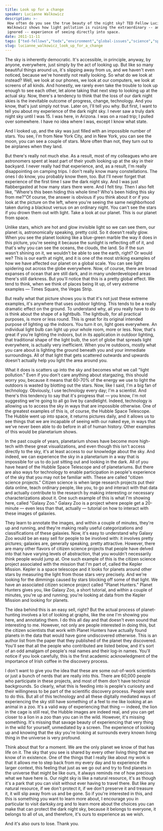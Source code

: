 ```yaml
---
title: Look up for a change
speaker: Lucianne Walkowicz
description: >-
 How often do you see the true beauty of the night sky? TED Fellow Lucianne
 Walkowicz shows how light pollution is ruining the extraordinary -- and often
 ignored -- experience of seeing directly into space.
date: 2011-11-11
tags: ["ted-fellows","tedx","environment","global-issues","science","space","nasa","pollution","planets","activism","technology","universe"]
slug: lucianne_walkowicz_look_up_for_a_change
---
```


The sky is inherently democratic. It's accessible, in principle, anyway, by anyone,
everywhere, just simply by the act of looking up. But like so many beautiful things around
us, it's slipping away from us, and we haven't even noticed, because we're honestly not
really looking. So what do we look at instead? Well, we look at our phones, we look at our
computers, we look at screens of all kinds. And honestly, we rarely even take the trouble
to look up enough to see each other, let alone taking that next step to looking up at the
actual sky. Now, there's a tendency to think that the loss of our dark night skies is the
inevitable outcome of progress, change, technology. And you know, that's just simply not
true. Later on, I'll tell you why. But first, I want to tell you about my experience of the
dark night sky. I never saw a truly dark night sky until I was 15. I was here, in Arizona.
I was on a road trip; I pulled over somewhere. I have no idea where I was, except I know
what state.

And I looked up, and the sky was just filled with an impossible number of stars. You see,
I'm from New York City, and in New York, you can see the moon, you can see a couple of
stars. More often than not, they turn out to be airplanes when they land.

But there's really not much else. As a result, most of my colleagues who are astronomers
spent at least part of their youth looking up at the sky in their backyard. I never really
had that experience, and, as a result, I'm really disappointing on camping trips. I don't
really know many constellations. The ones I do know, you probably know them, too. But I'll
never forget that experience of the first time I saw the dark night sky. And I was just
flabbergasted at how many stars there were. And I felt tiny. Then I also felt like,
"Where's this been hiding this whole time? Who's been hiding this sky from me?"Of course,
the answer is obvious if you think about it or if you look at the picture on the left,
where you're seeing the same neighborhood taken during a blackout versus on an ordinary
night. You can't see the stars if you drown them out with light. Take a look at our
planet. This is our planet from space.

Unlike stars, which are hot and glow invisible light so we can see them, our planet is,
astronomically speaking, pretty cold. So it doesn't really glow. When you see the planet
looking like a blue-green marble the way it does in this picture, you're seeing it because
the sunlight is reflecting off of it, and that's why you can see the oceans, the clouds,
the land. So if the sun wasn't shining on it, we wouldn't be able to see the earth, right?
Or would we? This is our earth at night, and it is one of the most striking examples of how
we have affected our planet on a global scale. You can see light spidering out across the
globe everywhere. Now, of course, there are broad expanses of ocean that are still dark,
and in many underdeveloped areas there's still darkness. But you'll notice that this is a
pretty global effect. We tend to think, when we think of places being lit up, of very
extreme examples — Times Square, the Vegas Strip.

But really what that picture shows you is that it's not just these extreme examples, it's
anywhere that uses outdoor lighting. This tends to be a really dramatic effect on the
ground. To understand why, all you really have to do is think about the shape of a
lightbulb. The lightbulb, for all practical purposes, is more or less round. This is great
for its original intended purpose of lighting up the indoors. You turn it on, light goes
everywhere. An individual light bulb can light up your whole room, more or less. Now,
that's great if you're lighting the indoors, but in its application in outdoor lighting,
that traditional shape of the light bulb, the sort of globe that spreads light everywhere,
is actually very inefficient. When you're outdoors, mostly what you care about is lighting
the ground beneath you and your immediate surroundings. All of that light that gets
scattered outwards and upwards doesn't actually help you light the area around
you.

What it does is scatters up into the sky and becomes what we call "light pollution." Even
if you don't care anything about stargazing, this should worry you, because it means that
60-70% of the energy we use to light the outdoors is wasted by blotting out the stars. Now,
like I said, I'm a big fan of technology. Obviously, I use technology every day; I'm a
scientist. And there's this tendency to say that it's progress that — you know, I'm not
suggesting we're going to all go live by candlelight. Indeed, technology is allowing us to
access the sky in ways that are impossible otherwise. One of the greatest examples of this
is, of course, the Hubble Space Telescope. The Hubble went up into space, it returns
pictures daily, and it allows us to see things that we are incapable of seeing with our
naked eye, in ways that we've never been able to do before in all of human history. Other
examples of this would be planetarium shows.

In the past couple of years, planetarium shows have become more high-tech with these great
visualizations, and even though this isn't access directly to the sky, it's at least
access to our knowledge about the sky. And indeed, we can experience the sky in a
planetarium in a way that is impossible for us to do just sitting out and looking in the
dark. All of you have heard of the Hubble Space Telescope and of planetariums. But there
are also ways for technology to enable participation in people's experience of the sky
that you may not be familiar with. These are called "citizen science projects." Citizen
science is when large research projects put their data online, teach ordinary people, like
you, to go and interact with that data and actually contribute to the research by making
interesting or necessary characterizations about it. One such example of this is what I'm
showing here, called "Galaxy Zoo." Galaxy Zoo is a project where people get a 20-minute —
even less than that, actually — tutorial on how to interact with these images of
galaxies.

They learn to annotate the images, and within a couple of minutes, they're up and running,
and they're making really useful categorizations and classifications of these galaxies.
Now, it's easy to understand why Galaxy Zoo would be an easy sell for people to be
involved with: it involves pretty pictures; galaxies are, generally speaking, pretty
attractive. However, there are many other flavors of citizen science projects that people
have delved into that have varying levels of abstraction, that you wouldn't necessarily
think people would jump at. One such example of this is the citizen science project
associated with the mission that I'm part of, called the Kepler Mission. Kepler is a space
telescope and it looks for planets around other stars by measuring the light from those
stars very precisely. And we're looking for the dimmings caused by stars blocking off some
of that light. We have an associated citizen science project called "Planet Hunters."
Planet Hunters gives you, like Galaxy Zoo, a short tutorial, and within a couple of
minutes, you're up and running; you're looking at data from the Kepler Mission and looking
for planets.

The idea behind this is an easy sell, right? But the actual process of planet-hunting
involves a lot of looking at graphs, like the one I'm showing you here, and annotating
them. I do this all day and that doesn't even sound that interesting to me. However, not
only are people interested in doing this, but the citizen scientists that work with Planet
Hunters have actually found planets in the data that would have gone undiscovered
otherwise. This is an author list from the paper that they published of the planet they
discovered. You'll see that all the people who contributed are listed below, and it's sort
of an odd amalgam of people's real names and their log-in names. You'll notice if you look
carefully, this is the first academic acknowledgment of the importance of Irish coffee in
the discovery process.

I don't want to give you the idea that these are some out-of-work scientists or just a
bunch of nerds that are really into this. There are 60,000 people who participate in these
projects, and most of them don't have technical backgrounds. So clearly, what this is
feeding into is people's curiosity and their willingness to be part of the scientific
discovery process. People want to do this. But all of this technology and all these
digitally mediated ways of experiencing the sky still have something of a feel to me like
looking at an animal in a zoo. It's a valid way of experiencing that thing — indeed, the
lion in the cage is still real, the Hubble images are indeed real, and you can get closer
to a lion in a zoo than you can in the wild. However, it's missing something. It's missing
that savage beauty of experiencing that very thing in the wild for yourself, unmediated by
a screen. The experience of looking up and knowing that the sky you're looking at surrounds
every known living thing in the universe is very profound.

Think about that for a moment. We are the only planet we know of that has life on it. The
sky that you see is shared by every other living thing that we know of in existence. One
of the things that I really like about my work is that it allows me to step back from my
every day and to experience the larger context, this feeling that just as we go out and
try to find planets in the universe that might be like ours, it always reminds me of how
precious what we have here is. Our night sky is like a natural resource, it's as though
it's a park that you can visit without ever having to travel there. But like any natural
resource, if we don't protect it, if we don't preserve it and treasure it, it will slip
away from us and be gone. So if you're interested in this, and this is something you want
to learn more about, I encourage you in particular to visit darksky.org and to learn more
about the choices you can make that can protect the dark night sky, because it belongs to
everyone, it belongs to all of us, and therefore, it's ours to experience as we
wish.

And it's also ours to lose. Thank you.

<!--
ad_duration=3.33
comment_count=103
event="TEDxPhoenix"
external_start_time=0
intro_duration=11.82
is_subtitle_required="False"
is_talk_featured="True"
language="en"
language_swap="False"
native_language="en"
number_of_related_talks=6
number_of_speakers=1
number_of_subtitled_videos=21
number_of_tags=12
number_of_talk_download_languages=21
number_of_talk_more_resources=0
number_of_talk_recommendations=0
number_of_talks_take_actions=0
post_ad_duration=0.83
published_timestamp="2012-02-19 14:53:14"
recording_date="2011-11-11"
speaker_description="Stellar astronomer"
speaker_is_published=1
speaker_name="Lucianne Walkowicz"
talk_name="Look up for a change"
talks_tags=["ted-fellows","tedx","environment","global-issues","science","space","nasa","pollution","planets","activism","technology","universe"]
url_audio="https://download.ted.com/talks/LucianneWalkowicz_2011X.mp3?apikey=acme-roadrunner"
url_photo_speaker="https://pe.tedcdn.com/images/ted/49e3d47d20fba9d0f4dd4253a189ae0bc5e9348a_254x191.jpg"
url_photo_talk="https://pe.tedcdn.com/images/ted/2387c07b64b54ca90a2aaf928b23d583f80df2d6_800x600.jpg"
url_webpage="https://www.ted.com/talks/lucianne_walkowicz_look_up_for_a_change"
video_type_name="TEDx Talk"
-->